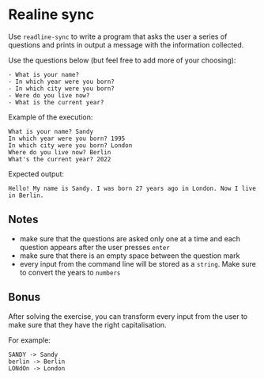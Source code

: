 # Realine sync

Use `readline-sync` to write a program that asks the user a series of questions and prints in output a message with the information collected.

Use the questions below (but feel free to add more of your choosing):

```plaintext
- What is your name?
- In which year were you born?
- In which city were you born?
- Were do you live now?
- What is the current year?
```

Example of the execution:
```plaintext
What is your name? Sandy 
In which year were you born? 1995
In which city were you born? London
Where do you live now? Berlin
What's the current year? 2022
```

Expected output:

```plaintext
Hello! My name is Sandy. I was born 27 years ago in London. Now I live in Berlin.
```

## Notes

- make sure that the questions are asked only one at a time and each question appears after the user presses `enter`
- make sure that there is an empty space between the question mark
- every input from the command line will be stored as a `string`. Make sure to convert the years to `numbers`

## Bonus

After solving the exercise, you can transform every input from the user to make sure that they have the right capitalisation.

For example:
```plaintext
SANDY -> Sandy
berlin -> Berlin
LONdOn -> London
```